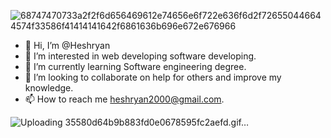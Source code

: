 ![68747470733a2f2f6d656469612e74656e6f722e636f6d2f726550446644574f33586f41414141642f6861636b696e672e676966](https://github.com/user-attachments/assets/a4522616-6a71-4b1e-b613-c4d6450e0bb3)



- 👋 Hi, I’m @Heshryan
- 👀 I’m interested in web developing software developing.
- 🌱 I’m currently learning Software engineering degree.
- 💞️ I’m looking to collaborate on help for others and improve my knowledge.
- 📫 How to reach me heshryan2000@gmail.com.

<!---
Heshryan/Heshryan is a ✨ special ✨ repository because its `README.md` (this file) appears on your GitHub profile.
You can click the Preview link to take a look at your changes.
--->

![Uploading 35580d64b9b883fd0e0678595fc2aefd.gif…]()
